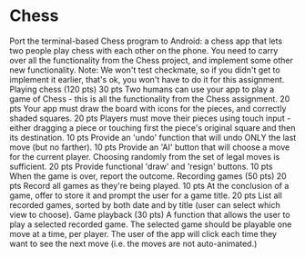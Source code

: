 # Chess

Port the terminal-based Chess program to Android: a chess app that lets two people play chess with each other
on the phone. You need to carry over all the functionality from the Chess project, and implement some other
new functionality.
Note: We won't test checkmate, so if you didn't get to implement it earlier, that's ok, you won't have to do it for
this assignment.
Playing chess (120 pts)
30 pts Two humans can use your app to play a game of Chess - this is all the functionality from the Chess
assignment.
20 pts Your app must draw the board with icons for the pieces, and correctly shaded squares.
20 pts Players must move their pieces using touch input - either dragging a piece or touching first the piece's
original square and then its destination.
10 pts Provide an 'undo' function that will undo ONLY the last move (but no farther).
10 pts Provide an 'AI' button that will choose a move for the current player. Choosing randomly from the set
of legal moves is sufficient.
20 pts Provide functional 'draw' and 'resign' buttons.
10 pts When the game is over, report the outcome.
Recording games (50 pts)
20 pts Record all games as they're being played.
10 pts At the conclusion of a game, offer to store it and prompt the user for a game title.
20 pts List all recorded games, sorted by both date and by title (user can select which view to choose).
Game playback (30 pts)
A function that allows the user to play a selected recorded game. The selected game should be playable one
move at a time, per player. The user of the app will click each time they want to see the next move (i.e. the
moves are not auto-animated.)
